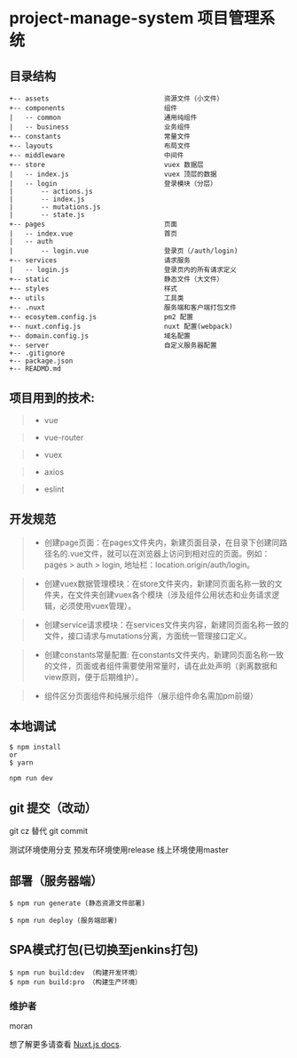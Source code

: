 # project-manage-system 项目管理系统

## 目录结构
```
+-- assets                             资源文件（小文件）
+-- components                         组件
|   -- common                          通用纯组件
|   -- business                        业务组件
+-- constants                          常量文件
+-- layouts                            布局文件
+-- middleware                         中间件
+-- store                              vuex 数据层
|   -- index.js                        vuex 顶层的数据
|   -- login                           登录模块（分层）
|       -- actions.js                    
|       -- index.js
|       -- mutations.js
|       -- state.js
+-- pages                              页面
|   -- index.vue                       首页
|   -- auth
|       -- login.vue                   登录页（/auth/login)
+-- services                           请求服务
|   -- login.js                        登录页内的所有请求定义
+-- static                             静态文件（大文件）
+-- styles                             样式
+-- utils                              工具类
+-- .nuxt                              服务端和客户端打包文件
+-- ecosytem.config.js                 pm2 配置
+-- nuxt.config.js                     nuxt 配置(webpack)
+-- domain.config.js                   域名配置
+-- server                             自定义服务器配置
+-- .gitignore
+-- package.json
+-- READMD.md
```


## 项目用到的技术:
> * vue

> * vue-router

> * vuex

> * axios

> * eslint

## 开发规范
> * 创建page页面：在pages文件夹内，新建页面目录，在目录下创建同路径名的.vue文件，就可以在浏览器上访问到相对应的页面。例如：pages > auth > login, 地址栏：location.origin/auth/login。

> * 创建vuex数据管理模块：在store文件夹内，新建同页面名称一致的文件夹，在文件夹创建vuex各个模块（涉及组件公用状态和业务请求逻辑，必须使用vuex管理）。

> * 创建service请求模块：在services文件夹内容，新建同页面名称一致的文件，接口请求与mutations分离，方面统一管理接口定义。

> * 创建constants常量配置: 在constants文件夹内，新建同页面名称一致的文件，页面或者组件需要使用常量时，请在此处声明（剥离数据和view原则，便于后期维护）。

>* 组件区分页面组件和纯展示组件（展示组件命名需加pm前缀）

## 本地调试
```
$ npm install 
or 
$ yarn

npm run dev
```

## git 提交（改动）
git cz 替代 git commit 

测试环境使用分支
预发布环境使用release
线上环境使用master

## 部署（服务器端）
```
$ npm run generate (静态资源文件部署)

$ npm run deploy (服务端部署)
```

## SPA模式打包(已切换至jenkins打包)
```
$ npm run build:dev （构建开发环境）
$ npm run build:pro （构建生产环境）
```

### 维护者

moran

想了解更多请查看 [Nuxt.js docs](https://nuxtjs.org).

